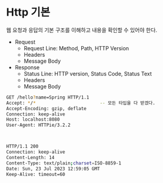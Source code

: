 # Http 기본

웹 요청과 응답의 기본 구조를 이해하고 내용을 확인할 수 있어야  한다.

* Request
  * Request Line: Method, Path, HTTP Version
  * Headers
  * Message Body
* Response
  * Status Line: HTTP version, Status Code, Status Text
  * Headers
  * Message Body

```bash
GET /hello?name=Spring HTTP/1.1
Accept: */*                        -- 모든 타입을 다 받겠다.
Accept-Encoding: gzip, deflate
Connection: keep-alive
Host: localhost:8080
User-Agent: HTTPie/3.2.2



HTTP/1.1 200 
Connection: keep-alive
Content-Length: 14
Content-Type: text/plain;charset=ISO-8859-1
Date: Sun, 23 Jul 2023 12:59:05 GMT
Keep-Alive: timeout=60

```

